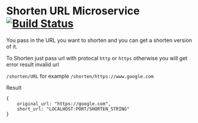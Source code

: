 # Shorten URL Microservice [![Build Status](https://travis-ci.org/anonymint/shorten-service.svg?branch=master)](https://travis-ci.org/anonymint/shorten-service)

You pass in the URL you want to shorten and you can get a shorten version of it.

To Shorten just pass url with protocal `http` or `https` otherwise you will get error result invalid url

`/shorten/URL` for example `/shorten/https://www.google.com`

Result

```
{
	original_url: "https://google.com",
	short_url: "LOCALHOST:PORT/SHORTEN_STRING"
}
```

